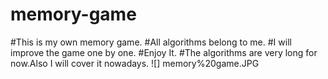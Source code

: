 # memory-game
#This is my own memory game.
#All algorithms belong to me.
#I will improve the game one by one.
#Enjoy It.
#The algorithms are very long for now.Also I will cover it nowadays.
![] memory%20game.JPG
